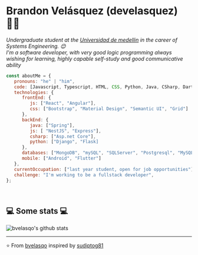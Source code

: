 # Brandon Velásquez (develasquez) 👨‍💻


<p><em>Undergraduate student at the <a href="https://udemedellin.edu.co">Universidad de medellin</a> in the career of Systems Engineering. 😊</br>
I'm a software developer, with very good logic programming always wishing for learning, highly capable self-study and good communicative ability </em></p>


```javascript
const aboutMe = {
   pronouns: "he" | "him",
   code: [Javascript, Typescript, HTML, CSS, Python, Java, CSharp, Dart],
   technologies: {
      frontEnd: {
         js: ["React", "Angular"],
         css: ["Bootstrap", "Material Design", "Semantic UI", "Grid"]
      },
      backEnd: {
         java: ["Spring"],
         js: [ "NestJS", "Express"],
         csharp: ["Asp.net Core"],
         python: ["Django", "Flask]
      },
      databases: ["MongoDB", "mySQL", "SQLServer", "Postgresql", "MySQL", "Sqlite"],
      mobile: ["Android", "Flutter"]
   },
   currentOccupation: ["last year student, open for job opportunities"],
   challenge: "I'm working to be a fullstack developer",
};
```
</br>
<p><em>
</p></em>
<h2>💻 Some stats 💻</h2>

![bvelasqo's github stats](https://github-readme-stats.vercel.app/api?username=bvelasqo&show_icons=true&title_color=fff&icon_color=79ff97&text_color=9f9f9f&bg_color=151515)

---

⭐️ From [bvelasqo](https://github.com/bvelasqo) inspired by [sudiptog81](https://github.com/sudiptog81) 

